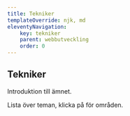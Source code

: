 ```yaml
---
title: Tekniker
templateOverride: njk, md
eleventyNavigation:
    key: tekniker
    parent: webbutveckling
    order: 0
---
```


<h2>Tekniker</h2>

Introduktion till ämnet.

Lista över teman, klicka på för områden.
